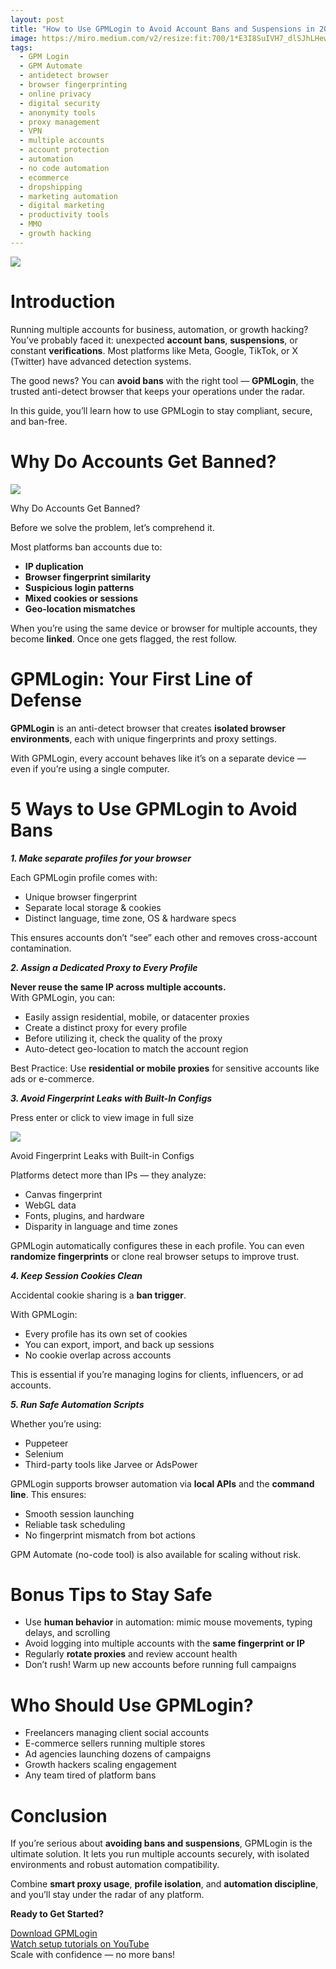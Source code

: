 ```yaml
---
layout: post
title: "How to Use GPMLogin to Avoid Account Bans and Suspensions in 2025"
image: https://miro.medium.com/v2/resize:fit:700/1*E3I8SuIVH7_dlSJhLHewFA.png
tags: 
  - GPM Login
  - GPM Automate
  - antidetect browser
  - browser fingerprinting
  - online privacy
  - digital security
  - anonymity tools
  - proxy management
  - VPN
  - multiple accounts
  - account protection
  - automation
  - no code automation
  - ecommerce
  - dropshipping
  - marketing automation
  - digital marketing
  - productivity tools
  - MMO
  - growth hacking
---
```


![](https://miro.medium.com/v2/resize:fit:700/1*E3I8SuIVH7_dlSJhLHewFA.png)

# Introduction

Running multiple accounts for business, automation, or growth hacking?  
You’ve probably faced it: unexpected  **account bans**,  **suspensions**, or constant  **verifications**. Most platforms like Meta, Google, TikTok, or X (Twitter) have advanced detection systems.

The good news? You can  **avoid bans**  with the right tool —  **GPMLogin**, the trusted anti-detect browser that keeps your operations under the radar.

In this guide, you’ll learn how to use GPMLogin to stay compliant, secure, and ban-free.

# Why Do Accounts Get Banned?

![](https://miro.medium.com/v2/resize:fit:626/1*ycEDd1eSNBaXvQl-rLCHsw.jpeg)

Why Do Accounts Get Banned?

Before we solve the problem, let’s comprehend it.

Most platforms ban accounts due to:

-   **IP duplication**
-   **Browser fingerprint similarity**
-   **Suspicious login patterns**
-   **Mixed cookies or sessions**
-   **Geo-location mismatches**

When you’re using the same device or browser for multiple accounts, they become  **linked**. Once one gets flagged, the rest follow.

# GPMLogin: Your First Line of Defense

**GPMLogin**  is an anti-detect browser that creates  **isolated browser environments**, each with unique fingerprints and proxy settings.

With GPMLogin, every account behaves like it’s on a separate device — even if you’re using a single computer.

# 5 Ways to Use GPMLogin to Avoid Bans

**_1. Make separate profiles for your browser_**

Each GPMLogin profile comes with:

-   Unique browser fingerprint
-   Separate local storage & cookies
-   Distinct language, time zone, OS & hardware specs

This ensures accounts don’t “see” each other and removes cross-account contamination.

**_2. Assign a Dedicated Proxy to Every Profile_**

**Never reuse the same IP across multiple accounts.**  
With GPMLogin, you can:

-   Easily assign residential, mobile, or datacenter proxies
-   Create a distinct proxy for every profile
-   Before utilizing it, check the quality of the proxy
-   Auto-detect geo-location to match the account region

Best Practice: Use  **residential or mobile proxies**  for sensitive accounts like ads or e-commerce.

**_3. Avoid Fingerprint Leaks with Built-In Configs_**

Press enter or click to view image in full size

![](https://miro.medium.com/v2/resize:fit:700/1*C5fVPNt_Hln-b18NIjG12Q.png)

Avoid Fingerprint Leaks with Built-in Configs

Platforms detect more than IPs — they analyze:

-   Canvas fingerprint
-   WebGL data
-   Fonts, plugins, and hardware
-   Disparity in language and time zones

GPMLogin automatically configures these in each profile. You can even  **randomize fingerprints**  or clone real browser setups to improve trust.

**_4. Keep Session Cookies Clean_**

Accidental cookie sharing is a  **ban trigger**.

With GPMLogin:

-   Every profile has its own set of cookies
-   You can export, import, and back up sessions
-   No cookie overlap across accounts

This is essential if you’re managing logins for clients, influencers, or ad accounts.

**_5. Run Safe Automation Scripts_**

Whether you’re using:

-   Puppeteer
-   Selenium
-   Third-party tools like Jarvee or AdsPower

GPMLogin supports browser automation via  **local APIs**  and the  **command line**. This ensures:

-   Smooth session launching
-   Reliable task scheduling
-   No fingerprint mismatch from bot actions

GPM Automate (no-code tool) is also available for scaling without risk.

# Bonus Tips to Stay Safe

-   Use  **human behavior**  in automation: mimic mouse movements, typing delays, and scrolling
-   Avoid logging into multiple accounts with the  **same fingerprint or IP**
-   Regularly  **rotate proxies**  and review account health
-   Don’t rush! Warm up new accounts before running full campaigns

# Who Should Use GPMLogin?

-   Freelancers managing client social accounts
-   E-commerce sellers running multiple stores
-   Ad agencies launching dozens of campaigns
-   Growth hackers scaling engagement
-   Any team tired of platform bans

# Conclusion

If you’re serious about  **avoiding bans and suspensions**, GPMLogin is the ultimate solution. It lets you run multiple accounts securely, with isolated environments and robust automation compatibility.

Combine  **smart proxy usage**,  **profile isolation**, and  **automation discipline**, and you’ll stay under the radar of any platform.

**Ready to Get Started?**

[Download GPMLogin](https://gpmloginapp.com/)  
[Watch setup tutorials on YouTube](https://www.youtube.com/@giaiphapmmodotnet)  
Scale with confidence — no more bans!
